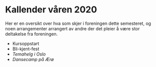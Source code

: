 #  Kallender våren 2020

Her er en oversikt over hva som skjer i foreningen dette semesteret, og noen arrangementer arrangert av andre der det pleier å være stor deltakelse fra foreningen.

* Kursoppstart
* Bli-kjent-fest
* *Temahelg i Oslo*
* *Dansecamp på Ærø*
